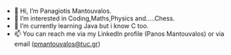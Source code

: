 - 👋 Hi, I’m Panagiotis Mantouvalos.
- 👀 I’m interested in Coding,Maths,Physics and.....Chess.
- 🌱 I’m currently learning Java but i know C too.
- 📫 You can reach me via my LinkedIn profile (Panos Mantouvalos) or via email (pmantouvalos@tuc.gr)


<!---
pmantouvalos/pmantouvalos is a  special ✨ repository because its `README.md` (this file) appears on your GitHub profile.
You can click the Preview link to take a look at your changes.
--->
